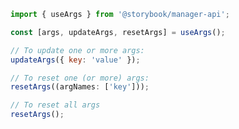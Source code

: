 ```js filename="my-addon/src/manager.js|ts" renderer="common" language="js"
import { useArgs } from '@storybook/manager-api';

const [args, updateArgs, resetArgs] = useArgs();

// To update one or more args:
updateArgs({ key: 'value' });

// To reset one (or more) args:
resetArgs((argNames: ['key']));

// To reset all args
resetArgs();
```
